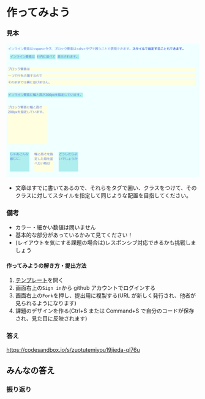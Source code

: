 # 作ってみよう

### 見本

![practice19](./img/practice19.png)

- 文章はすでに書いてあるので、それらをタグで囲い、クラスをつけて、そのクラスに対してスタイルを指定して同じような配置を目指してください。

### 備考

- カラー・細かい数値は問いません
- 基本的な部分があっているかみて見てください！
- (レイアウトを気にする課題の場合は)レスポンシブ対応できるかも挑戦しましょう

#### 作ってみようの解き方・提出方法

1. [テンプレート](https://codesandbox.io/s/zuotutemiyou18-mq0rs?file=/index.html)を開く
2. 画面右上の`Sign in`から github アカウントでログインする
3. 画面右上の`Fork`を押し、提出用に複製する(URL が新しく発行され、他者が見られるようになります)
4. 課題のデザインを作る(Ctrl+S または Command+S で自分のコードが保存され、見た目に反映されます)

### 答え

https://codesandbox.io/s/zuotutemiyou19jieda-ql76u

## みんなの答え

### 振り返り
